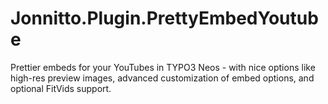 Jonnitto.Plugin.PrettyEmbedYoutube
==================================

Prettier embeds for your YouTubes in TYPO3 Neos - with nice options like high-res preview images, advanced customization of embed options, and optional FitVids support.
